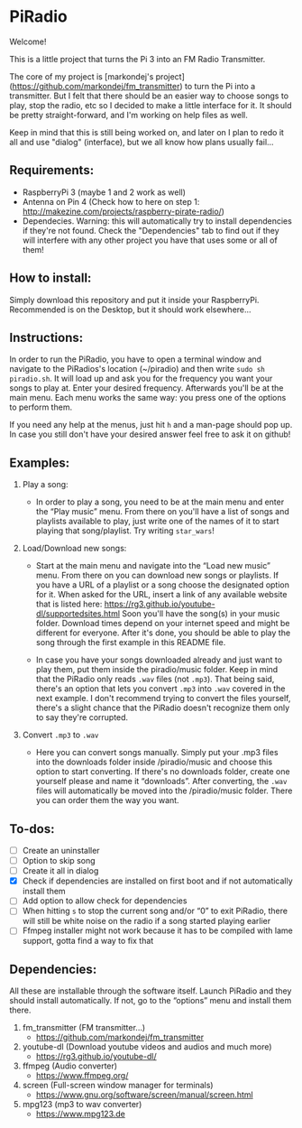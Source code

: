 ﻿# PiRadio

Welcome!

This is a little project that turns the Pi 3 into an FM Radio Transmitter.

The core of my project is [markondej's project] (https://github.com/markondej/fm_transmitter) to turn the Pi into a transmitter. But I felt that there should be an easier way to choose songs to play, stop the radio, etc so I decided to make a little interface for it. It should be pretty straight-forward, and I'm working on help files as well.

Keep in mind that this is still being worked on, and later on I plan to redo it all and use "dialog" (interface), but we all know how plans usually fail...

## Requirements:

- RaspberryPi 3 (maybe 1 and 2 work as well)
- Antenna on Pin 4 (Check how to here on step 1: http://makezine.com/projects/raspberry-pirate-radio/)
- Dependecies. Warning: this will automatically try to install dependencies if they're not found. Check the "Dependencies" tab to find out if they will interfere with any other project you have that uses some or all of them!

## How to install:

Simply download this repository and put it inside your RaspberryPi. Recommended is on the Desktop, but it should work elsewhere...

## Instructions:

In order to run the PiRadio, you have to open a terminal window and navigate to the PiRadios's location (~/piradio) and then write `sudo sh piradio.sh`.
It will load up and ask you for the frequency you want your songs to play at. Enter your desired frequency. Afterwards you'll be at the main menu. Each menu works the same way: you press one of the options to perform them.

If you need any help at the menus, just hit `h` and a man-page should pop up. In case you still don't have your desired answer feel free to ask it on github!

## Examples:

1. Play a song:
	- In order to play a song, you need to be at the main menu and enter the “Play music” menu. From there on you'll have a list of songs and playlists available to play, just write one of the names of it to start playing that song/playlist. Try writing `star_wars`!

2. Load/Download new songs:
	- Start at the main menu and navigate into the “Load new music” menu. From there on you can download new songs or playlists. 	If you have a URL of a 	playlist or a song choose the designated option for it. When asked for the URL, insert a link of any 	available website that is listed here: https://rg3.github.io/youtube-dl/supportedsites.html Soon you'll have the song(s) in your music folder. Download times depend on your internet speed and might be different for everyone. After it's done, you should be able to play the song through the first example in this README file.

	- In case you have your songs downloaded already and just want to play them, put them inside the piradio/music folder. Keep in mind that the PiRadio only reads `.wav` files (not `.mp3`). That being said, there's an option that lets you convert `.mp3` into `.wav` covered in the next example. I don't recommend trying to convert the files yourself, there's a slight chance that the PiRadio doesn't recognize them only to say they're corrupted.
	
3. Convert `.mp3` to `.wav`
	- Here you can convert songs manually. Simply put your .mp3 files into the downloads folder inside /piradio/music and choose this option to start converting. If there's no downloads folder, create one yourself please and name it “downloads”. After converting, the `.wav` files will automatically be moved into the /piradio/music folder. There you can order them the way you want.

## To-dos:

- [ ] Create an uninstaller
- [ ] Option to skip song
- [ ] Create it all in dialog
- [x] Check if dependencies are installed on first boot and if not automatically install them
- [ ] Add option to allow check for dependencies
- [ ] When hitting `s` to stop the current song and/or “0” to exit PiRadio, there will still be white noise on the radio if a song started playing earlier
- [ ] Ffmpeg installer might not work because it has to be compiled with lame support, gotta find a way to fix that

## Dependencies:
All these are installable through the software itself. Launch PiRadio and they should install automatically. If not, go to the “options” menu and install them there.

1) fm_transmitter (FM transmitter...)
	- https://github.com/markondej/fm_transmitter
2) youtube-dl (Download youtube videos and audios and much more)
	- https://rg3.github.io/youtube-dl/
3) ffmpeg (Audio converter)
	- https://www.ffmpeg.org/
4) screen (Full-screen window manager for terminals)
	- https://www.gnu.org/software/screen/manual/screen.html
5) mpg123 (mp3 to wav converter)
	- https://www.mpg123.de
